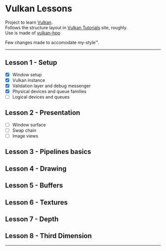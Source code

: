 # Vulkan Lessons

Project to learn [Vulkan](https://www.khronos.org/vulkan/).  
Follows the structure layout in [Vulkan Tutorials](https://vulkan-tutorial.com/) site, roughly.  
Use is made of [vulkan-hpp](https://github.com/KhronosGroup/Vulkan-Hpp)

Few changes made to accomodate my-style™.

---
## Lesson 1 - Setup
- [x] Window setup 
- [x] Vulkan instance
- [x] Validation layer and debug messenger
- [x] Physical devices and queue families
- [ ] Logical devices and queues

## Lesson 2 - Presentation
- [ ] Window surface
- [ ] Swap chain
- [ ] Image views

## Lesson 3 - Pipelines basics

## Lesson 4 - Drawing

## Lesson 5 - Buffers

## Lesson 6 - Textures

## Lesson 7 - Depth

## Lesson 8 - Third Dimension

---
